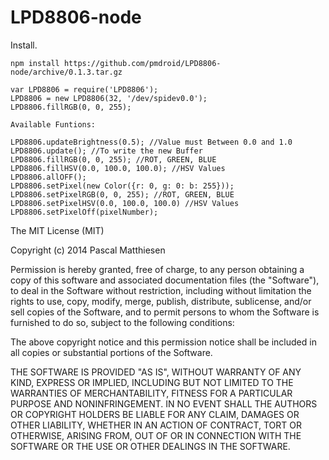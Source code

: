 LPD8806-node
============

Install.

    npm install https://github.com/pmdroid/LPD8806-node/archive/0.1.3.tar.gz

    var LPD8806 = require('LPD8806');
    LPD8806 = new LPD8806(32, '/dev/spidev0.0');
    LPD8806.fillRGB(0, 0, 255);

    Available Funtions:

    LPD8806.updateBrightness(0.5); //Value must Between 0.0 and 1.0
    LPD8806.update(); //To write the new Buffer
    LPD8806.fillRGB(0, 0, 255); //ROT, GREEN, BLUE
    LPD8806.fillHSV(0.0, 100.0, 100.0); //HSV Values
    LPD8806.allOFF();
    LPD8806.setPixel(new Color({r: 0, g: 0: b: 255}));
    LPD8806.setPixelRGB(0, 0, 255); //ROT, GREEN, BLUE
    LPD8806.setPixelHSV(0.0, 100.0, 100.0) //HSV Values
    LPD8806.setPixelOff(pixelNumber);


The MIT License (MIT)

Copyright (c) 2014 Pascal Matthiesen

Permission is hereby granted, free of charge, to any person obtaining a copy of
this software and associated documentation files (the "Software"), to deal in
the Software without restriction, including without limitation the rights to
use, copy, modify, merge, publish, distribute, sublicense, and/or sell copies of
the Software, and to permit persons to whom the Software is furnished to do so,
subject to the following conditions:

The above copyright notice and this permission notice shall be included in all
copies or substantial portions of the Software.

THE SOFTWARE IS PROVIDED "AS IS", WITHOUT WARRANTY OF ANY KIND, EXPRESS OR
IMPLIED, INCLUDING BUT NOT LIMITED TO THE WARRANTIES OF MERCHANTABILITY, FITNESS
FOR A PARTICULAR PURPOSE AND NONINFRINGEMENT. IN NO EVENT SHALL THE AUTHORS OR
COPYRIGHT HOLDERS BE LIABLE FOR ANY CLAIM, DAMAGES OR OTHER LIABILITY, WHETHER
IN AN ACTION OF CONTRACT, TORT OR OTHERWISE, ARISING FROM, OUT OF OR IN
CONNECTION WITH THE SOFTWARE OR THE USE OR OTHER DEALINGS IN THE SOFTWARE.